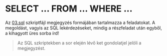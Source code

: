 # SELECT ... FROM ... WHERE ...

Az [03.sql](03.sql) szkriptfájl megjegyzés formájában tartalmazza a feladatokat.
A megoldást, vagyis az SQL lekérdezéseket, mindig a részfeladat után egyből, a kihagyott üres sorba írd!

> Az SQL szkriptekben a sor elején lévő ket gondolatjel jelöli a megjegyzést. 